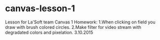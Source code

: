 # canvas-lesson-1
Lesson for La'Soft team
Canvas 1
Homework:
	1.When clicking on field you draw with brush colored circles.
	2.Make filter for video stream with degradated colors and pixelation. 
3.10.2015